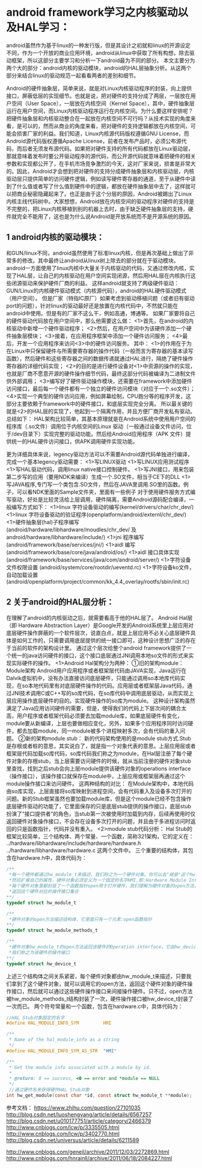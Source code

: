 # android framework学习之内核驱动以及HAL学习：

android虽然作为基于linux的一种发行版，但是其设计之初就和linux的开源设定不同，作为一个开放的商业应用环境，android从linux中获取了所有构想，除去驱动框架，所以这部分主要学习和分析一下android最为不同的部分。
本文主要分为两个大的部分：android内核的驱动模块，android的HAL层抽象分析。从这两个部分来结合linux的驱动规范一起看看两者的差别和细节。

 Android的硬件抽象层，简单来说，就是对Linux内核驱动程序的封装，向上提供接口，屏蔽低层的实现细节。也就是说，把对硬件的支持分成了两层，一层放在用户空间（User Space），一层放在内核空间（Kernel Space），其中，硬件抽象层运行在用户空间，而Linux内核驱动程序运行在内核空间。为什么要这样安排呢？把硬件抽象层和内核驱动整合在一起放在内核空间不可行吗？从技术实现的角度来看，是可以的，然而从商业的角度来看，把对硬件的支持逻辑都放在内核空间，可能会损害厂家的利益。我们知道，Linux内核源代码版权遵循GNU License，而Android源代码版权遵循Apache License，前者在发布产品时，必须公布源代码，而后者无须发布源代码。如果把对硬件支持的所有代码都放在Linux驱动层，那就意味着发布时要公开驱动程序的源代码，而公开源代码就意味着把硬件的相关参数和实现都公开了，在手机市场竞争激烈的今天，这对厂家来说，损害是非常大的。因此，Android才会想到把对硬件的支持分成硬件抽象层和内核驱动层，内核驱动层只提供简单的访问硬件逻辑，例如读写硬件寄存器的通道，至于从硬件中读到了什么值或者写了什么值到硬件中的逻辑，都放在硬件抽象层中去了，这样就可以把商业秘密隐藏起来了。也正是由于这个分层的原因，Android被踢出了Linux内核主线代码树中。大家想想，Android放在内核空间的驱动程序对硬件的支持是不完整的，把Linux内核移植到别的机器上去时，由于缺乏硬件抽象层的支持，硬件就完全不能用了，这也是为什么说Android是开放系统而不是开源系统的原因。

## 1 android内核的驱动模块：
和GUN/linux不同，android虽然使用了标准linux内核，但是再次基础上做出了非常多的修改。其中最终让android从linux树上除去的部分就在于驱动模块。
android一方面使用了linux内核中大量关于内核驱动的代码，又通过修改内核，实现了HAL层，让自己的内核驱动在用户空间实现闭源，然后用HAL层在内核执行这些闭源驱动来保护硬件厂商的利益。
这样android就支持了两级硬件驱动：GUN/Linux的内核硬件驱动模式（内核源代码），android的HAL硬件驱动模式（用户空间）。
但是厂家（特指IC原厂）如果考虑到驱动移植问题（或者旧有驱动port的问题），针对linux的驱动最好还是放置在内核代码中，不然就只能在android中使用。但是有的厂家不这么干，例如高通，博通等。
如果厂家要将自己的硬件驱动代码放在用户空间中，那么他需要这么做：
<1>首先，在android的内核驱动中新增一个硬件驱动程序；
<2>然后，在用户空间中为该硬件添加一个硬件抽象层模块；
<3>接着，在应用程序框架中添加一个硬件访问服务；
<4>最后，开发一个应用程序来访问<3>中的硬件访问服务。
其中：
<1>的作用在于为在Linux中只保留硬件与所需要寄存器的操作代码（一般而言为寄存器的基本读写函数），然后硬件和这些寄存器之间的数据传递就通过HAL进行，隔绝了硬件操作寄存器的详细代码实现；
<2>的目的是进行硬件设备对<1>中资源的操作的实现，也就是厂商不愿意开源的硬件操作细节代码，最终这部分代码被编译为二进制文件供外部调用；
<3>编写好了硬件驱动操作模块，还需要在framework中添加硬件访问接口，最后每一个硬件都有一个独立的硬件访问模块（对应于一个.so文件）；
<4>实现一个典型的硬件访问应用，例如屏幕绘制，CPU跑分等的程序开发，这部分主要依赖于framework中的硬件接口，和底层实现完全分离。
所以最关键的就是<2>的HAL层的实现了，他起到一个隔离作用，并且方便厂商开发私有驱动。
总结如下：
HAL架构比较简单，其基本原理就是在Android系统中使用用户空间的程序库（.so文件）调用位于内核空间的Linux 驱动（一般通过设备文件访问，位于/dev目录下）实现完整的驱动功能。然后给Android应用程序（APK 文件）提供统一的HAL硬件访问接口，供APK调用硬件实现功能。

更为详细具体来说，legency驱动方法可以不需要Android源代码单独进行编译，完成一个基本legency驱动需要：
<1>写LINUX驱动
<1>写LINUX应用测试程序
<1>写HAL驱动代码，调用linux native接口控制硬件。
<1>写JNI接口，用来包装第二步写的应用（要用NDK来编译）生成一个.SO文件，相当于CE下的DLL
<1>写JAVA程序,专门写一个类包含.SO文件，然后在JAVA里调用.SO里的函数。例子，可以看NDK里面的Sample文件夹，里面有一些例子
对于使用硬件服务方式编写驱动，好处是比较灵活给上层调用，硬件隔离，需要Android源码配合编译，一般编写方式如下：
<1>linux 字符设备驱动的编写(kernel/drivers/char/chr_dev/)
<1>linux 字符设备驱动的验证程序(openplatform/android/externl/chr_dev/)
<1>硬件抽象层(hal)子程序编写(android/hardware/libhardware/moudles/chr_dev/ 及android/hardware/libhardware/include/)
<1>jni 程序编写(android/framework/base/services/jni/)
<1>aidl 编写(android/framework/base/core/java/android/os/)
<1>aidl 接口具体实现(android/framework/base/services/java/com/android/server/)
<1>字符设备文件权限设置 (android/system/core/rootdir/ueventd.rc)
<1>字符设备ko文件，自动加载设置(android/openplatform/project/common/kk_4.4_overlay/rootfs/sbin/init.rc)


## 2 关于android的HAL层分析：
在理解了android的内核驱动之后，就需要看高于他的HAL层了。
Android Hal层（即 Hardware Abstraction Layer）是Google开发的Android系统里上层应用对底层硬件操作屏蔽的一个软件层次，说直白点，就是上层应用不必关心底层硬件具体是如何工作的，只需要调用底层提供的统一接口即可，这种设计思想广泛的存在于当前的软件的架构设计里。
通过这个层次给整个android framework提供了一个统一的java访问硬件的接口，这个接口底层通过JNI调用本地so文件的形式来实现实际硬件的操作。
<1>Android Hal架构分为两种：
①旧的架构module：
Module架构
     Android用户应用程序或者框架层代码由JAVA实现，Java运行在Dalvik虚拟机中，没有办法直接访问底层硬件，只能通过调用so本地库代码实现，在so本地代码里有对底层硬件操作的代码。应用层或者框架层Java代码，通过JNI技术调用C或C++写的so库代码，在so库代码中调用底层驱动，从而实现上层应用操作底层硬件的目的。实现硬件操作的so库为module。
     这种设计架构虽然满足了Java应用访问硬件的需要，但是，使得我们的代码上下层次间的耦合太高，用户程序或者框架代码必须要去加载module库，如果底层硬件有变化，module要从新编译，上层也要做相应变化，另外，如果多个应用程序同时访问硬件，都去加载module，同一module被多个进程映射多次，会有代码的重入问题。
②新的架构module stub：
     新的代码架构使用的是module stub方式.Stub是存根或者桩的意思，其实说白了，就是指一个对象代表的意思。上层应用层或者框架层代码加载so库代码，so库代码我们称之为module，在Hal层注册了每个硬件对象的存根stub，当上层需要访问硬件的时候，就从当前注册的硬件对象stub里查找，找到之后stub会向上层module提供该硬件对象的operations interface（操作接口），该操作接口就保存在module中，上层应用或框架层再通过这个module操作接口来访问硬件。
这两种结构的对比：
    在Module架构中，本地代码由so库实现，上层直接将so库映射到进程空间，会有代码重入及设备多次打开的问题。新的Stub框架虽然也要加载module库，但是这个module已经不包含操作底层硬件驱动的功能了，它里面保存的只是底层stub提供的操作接口，底层stub扮演了“接口提供者”的角色，当stub第一次被使用时加载到内存，后续再使用时仅返回硬件对象操作接口，不会存在设备多次打开的问题，并且由于多进程访问时返回的只是函数指针，代码并没有重入。
<2>module stub代码分析：
Hal Stub的框架比较简单，三个结构体、两个常量、一个函数，简称321架构，它的定义在：
../hardware/libhardware/include/hardware/hardware.h
../hardware/libhardware/hardware.c
这两个文件中。
三个重要的结构体，其包含在hardware.h中，具体代码为：
```c
/**
 *每一个硬件都通过hw_module_t来描述，我们称之为一个硬件对象。你可以去"继承"这个hw_module_t
 *然后扩展自己的属性，硬件对象必须定义为一个固定的名字HMI,即:Hardware Module Information的简写
 *每个硬件对象里都封装了一个函数指针open用于打开硬件，我们理解为硬件对象的open方法，open调用后
 *返回这个硬件对应的操作接口集合
**/
typedef struct hw_module_t

/**
 *硬件对象的open方法描述结构体，它里面只有一个元素:open函数指针
**/
typedef struct hw_module_methods_t

/**
 *硬件对象hw_module_t的open方法返回该硬件的Operation interface，它由hw_device_t结构体来描述
 *我们称之为该硬件的操作接口
**/
typedef struct hw_device_t
```
上述三个结构体之间关系紧密，每个硬件对象都由hw_module_t来描述，只要我们拿到了这个硬件对象，就可以调用它的open方法，返回这个硬件对象的硬件操作接口，然后就可以通过这些硬件操作接口来间接操作硬件。只不过，open方法被hw_module_methods_t结构封装了一次，硬件操作接口被hw_device_t封装了一次而已。
两个符号常量和一个函数，包含在hardware.c中，具体代码为：
```c
//HAL Stub对象固定的名字  
#define HAL_MODULE_INFO_SYM         HMI  

/**
 * Name of the hal_module_info as a string
 */
#define HAL_MODULE_INFO_SYM_AS_STR  "HMI"  

/**
 * Get the module info associated with a module by id.
 *
 * @return: 0 == success, <0 == error and *module == NULL
 */  
 //通过硬件名来获得硬件HAL Stub对象  
int hw_get_module(const char *id, const struct hw_module_t **module);
```

参考文档：
https://www.zhihu.com/question/27101035
http://blog.csdn.net/luoshengyang/article/details/6567257
http://blog.csdn.net/u010177751/article/category/2466379
http://www.cnblogs.com/lcw/p/3335505.html
http://www.cnblogs.com/lcw/p/3402770.html
http://blog.csdn.net/universus/article/details/6211589

http://www.cnblogs.com/geneil/archive/2011/12/03/2272869.html
http://www.cnblogs.com/hnrainll/archive/2011/06/18/2084227.html
